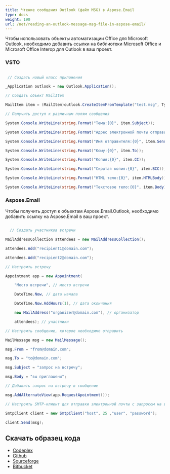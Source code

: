 ```yaml
---
title: Чтение сообщения Outlook (файл MSG) в Aspose.Email
type: docs
weight: 190
url: /net/reading-an-outlook-message-msg-file-in-aspose-email/
---
```



Чтобы использовать объекты автоматизации Office для Microsoft Outlook, необходимо добавить ссылки на библиотеки Microsoft Office и Microsoft Office Interop для Outlook в ваш проект.
### **VSTO**
``` cs

 // Создать новый класс приложения

_Application outlook = new Outlook.Application();

// Создать объект MailItem

MailItem item = (MailItem)outlook.CreateItemFromTemplate("test.msg", Type.Missing);

// Получить доступ к различным полям сообщения

System.Console.WriteLine(string.Format("Тема:{0}", item.Subject));

System.Console.WriteLine(string.Format("Адрес электронной почты отправителя:{0}", item.SenderEmailAddress));

System.Console.WriteLine(string.Format("Имя отправителя:{0}", item.SenderName));

System.Console.WriteLine(string.Format("Кому:{0}", item.To));

System.Console.WriteLine(string.Format("Копия:{0}", item.CC));

System.Console.WriteLine(string.Format("Скрытая копия:{0}", item.BCC));

System.Console.WriteLine(string.Format("HTML тело:{0}", item.HTMLBody));

System.Console.WriteLine(string.Format("Текстовое тело:{0}", item.Body));

```
### **Aspose.Email**
Чтобы получить доступ к объектам Aspose.Email.Outlook, необходимо добавить ссылку на Aspose.Email в ваш проект.

``` cs

  // Создать участников встречи

MailAddressCollection attendees = new MailAddressCollection();

attendees.Add("recipient1@domain.com");

attendees.Add("recipient2@domain.com");

// Настроить встречу

Appointment app = new Appointment(

    "Место встречи", // место встречи

    DateTime.Now, // дата начала

    DateTime.Now.AddHours(1), // дата окончания

    new MailAddress("organizer@domain.com"), // организатор

    attendees); // участники

// Настроить сообщение, которое необходимо отправить

MailMessage msg = new MailMessage();

msg.From = "from@domain.com";

msg.To = "to@domain.com";

msg.Subject = "запрос на встречу";

msg.Body = "вы приглашены";

// Добавить запрос на встречу в сообщение

msg.AddAlternateView(app.RequestApointment());

// Настроить SMTP-клиент для отправки электронной почты с запросом на встречу

SmtpClient client = new SmtpClient("host", 25 ,"user", "password");

client.Send(msg);

```
## **Скачать образец кода**
- [Codeplex](https://asposevsto.codeplex.com/downloads/get/772943)
- [Github](https://github.com/asposemarketplace/Aspose_for_VSTO/releases/download/5/Reading.an.Outlook.Message.MSG.File.Aspose.Email.zip)
- [Sourceforge](http://goo.gl/TpCQPp)
- [Bitbucket](https://bitbucket.org/asposemarketplace/aspose-for-vsto/downloads/Reading%20an%20Outlook%20Message%20\(MSG\)%20File%20\(Aspose.Email\).zip)